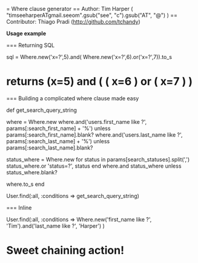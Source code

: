 = Where clause generator
== Author: Tim Harper ( "timseeharperATgmail.seeom".gsub("see", "c").gsub("AT", "@") )
== Contributor: Thiago Pradi (http://github.com/tchandy)

<b>Usage example</b>

=== Returning SQL

 sql = Where.new('x=?',5).and( Where.new('x=?',6).or('x=?',7)).to_s
 # returns (x=5) and ( ( x=6 ) or ( x=7 ) ) 
 
=== Building a complicated where clause made easy
 
 def get_search_query_string
 
   where = Where.new
   where.and('users.first_name like ?', params[:search_first_name] + '%') unless params[:search_first_name].blank?
   where.and('users.last_name like ?', params[:search_last_name] + '%') unless params[:search_last_name].blank?
 
   status_where = Where.new
   for status in params[search_statuses].split(',')
     status_where.or 'status=?', status
   end
   where.and status_where unless status_where.blank?
 
   where.to_s
 end
 
User.find(:all, :conditions => get_search_query_string)
 
===  Inline
 
   User.find(:all, :conditions => Where.new('first_name like ?', 'Tim').and('last_name like ?', 'Harper') )
   # Sweet chaining action!
